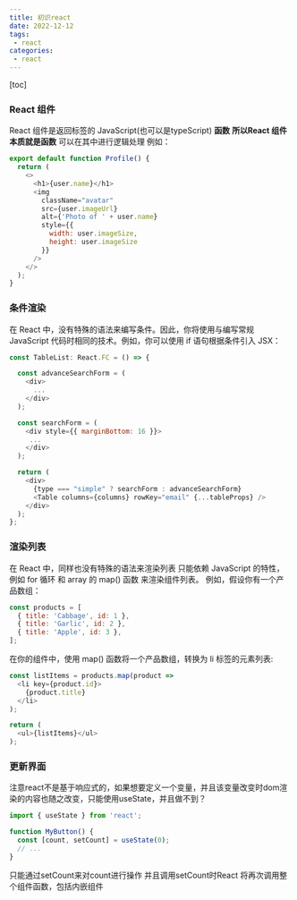```yaml
---
title: 初识react
date: 2022-12-12
tags: 
 - react
categories:
 - react
---
```


[toc]

### React 组件
React 组件是返回标签的 JavaScript(也可以是typeScript) **函数**
**所以React 组件本质就是函数**
可以在其中进行逻辑处理
例如：
```javascript
export default function Profile() {
  return (
    <>
      <h1>{user.name}</h1>
      <img
        className="avatar"
        src={user.imageUrl}
        alt={'Photo of ' + user.name}
        style={{
          width: user.imageSize,
          height: user.imageSize
        }}
      />
    </>
  );
}
```
### 条件渲染 
在 React 中，没有特殊的语法来编写条件。因此，你将使用与编写常规 JavaScript 代码时相同的技术。例如，你可以使用 if 语句根据条件引入 JSX：
```javascript
const TableList: React.FC = () => {

  const advanceSearchForm = (
    <div>
      ...
    </div>
  );

  const searchForm = (
    <div style={{ marginBottom: 16 }}>
     ...
    </div>
  );

  return (
    <div>
      {type === "simple" ? searchForm : advanceSearchForm}
      <Table columns={columns} rowKey="email" {...tableProps} />
    </div>
  );
};
```

### 渲染列表 
在 React 中，同样也没有特殊的语法来渲染列表
只能依赖 JavaScript 的特性，例如 for 循环 和 array 的 map() 函数 来渲染组件列表。
例如，假设你有一个产品数组：
```javascript
const products = [
  { title: 'Cabbage', id: 1 },
  { title: 'Garlic', id: 2 },
  { title: 'Apple', id: 3 },
];
```
在你的组件中，使用 map() 函数将一个产品数组，转换为 li 标签的元素列表:
```javascript
const listItems = products.map(product =>
  <li key={product.id}>
    {product.title}
  </li>
);

return (
  <ul>{listItems}</ul>
);
```
### 更新界面 
注意react不是基于响应式的，如果想要定义一个变量，并且该变量改变时dom渲染的内容也随之改变，只能使用useState，并且做不到？
```javascript
import { useState } from 'react';

function MyButton() {
  const [count, setCount] = useState(0);
  // ...
}
```
只能通过setCount来对count进行操作
并且调用setCount时React 将再次调用整个组件函数，包括内嵌组件